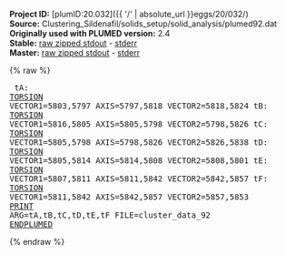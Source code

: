 **Project ID:** [plumID:20.032]({{ '/' | absolute_url }}eggs/20/032/)  
**Source:** Clustering_Sildenafil/solids_setup/solid_analysis/plumed92.dat  
**Originally used with PLUMED version:** 2.4  
**Stable:** [raw zipped stdout](plumed92.dat.plumed.stdout.txt.zip) - [stderr](plumed92.dat.plumed.stderr)  
**Master:** [raw zipped stdout](plumed92.dat.plumed_master.stdout.txt.zip) - [stderr](plumed92.dat.plumed_master.stderr)  

{% raw %}<pre>
tA: <a href="https://plumed.github.io/doc-master/user-doc/html/_t_o_r_s_i_o_n.html">TORSION</a> VECTOR1=5803,5797 AXIS=5797,5818 VECTOR2=5818,5824
tB: <a href="https://plumed.github.io/doc-master/user-doc/html/_t_o_r_s_i_o_n.html">TORSION</a> VECTOR1=5816,5805 AXIS=5805,5798 VECTOR2=5798,5826
tC: <a href="https://plumed.github.io/doc-master/user-doc/html/_t_o_r_s_i_o_n.html">TORSION</a> VECTOR1=5805,5798 AXIS=5798,5826 VECTOR2=5826,5838
tD: <a href="https://plumed.github.io/doc-master/user-doc/html/_t_o_r_s_i_o_n.html">TORSION</a> VECTOR1=5805,5814 AXIS=5814,5808 VECTOR2=5808,5801
tE: <a href="https://plumed.github.io/doc-master/user-doc/html/_t_o_r_s_i_o_n.html">TORSION</a> VECTOR1=5807,5811 AXIS=5811,5842 VECTOR2=5842,5857
tF: <a href="https://plumed.github.io/doc-master/user-doc/html/_t_o_r_s_i_o_n.html">TORSION</a> VECTOR1=5811,5842 AXIS=5842,5857 VECTOR2=5857,5853
<a href="https://plumed.github.io/doc-master/user-doc/html/_p_r_i_n_t.html">PRINT</a> ARG=tA,tB,tC,tD,tE,tF FILE=cluster_data_92
<a href="https://plumed.github.io/doc-master/user-doc/html/_e_n_d_p_l_u_m_e_d.html">ENDPLUMED</a>
</pre>{% endraw %}
